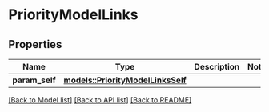 # PriorityModelLinks

## Properties

Name | Type | Description | Notes
------------ | ------------- | ------------- | -------------
**param_self** | [**models::PriorityModelLinksSelf**](PriorityModel__links_self.md) |  | 

[[Back to Model list]](../README.md#documentation-for-models) [[Back to API list]](../README.md#documentation-for-api-endpoints) [[Back to README]](../README.md)


